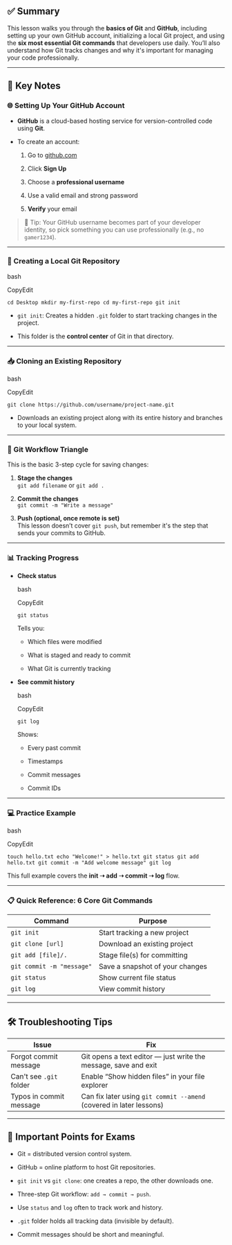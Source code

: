 ## ✅ Summary 

This lesson walks you through the **basics of Git** and **GitHub**, including setting up your own GitHub account, initializing a local Git project, and using the **six most essential Git commands** that developers use daily. You’ll also understand how Git tracks changes and why it's important for managing your code professionally.

---

## 🧠 Key Notes

### 🌐 Setting Up Your GitHub Account

- **GitHub** is a cloud-based hosting service for version-controlled code using **Git**.
    
- To create an account:
    
    1. Go to [github.com](https://github.com)
        
    2. Click **Sign Up**
        
    3. Choose a **professional username**
        
    4. Use a valid email and strong password
        
    5. **Verify** your email
        

> 🔑 Tip: Your GitHub username becomes part of your developer identity, so pick something you can use professionally (e.g., no `gamer1234`).

---

### 📁 Creating a Local Git Repository

bash

CopyEdit

`cd Desktop mkdir my-first-repo cd my-first-repo git init`

- `git init`: Creates a hidden `.git` folder to start tracking changes in the project.
    
- This folder is the **control center** of Git in that directory.
    

---

### 📥 Cloning an Existing Repository

bash

CopyEdit

`git clone https://github.com/username/project-name.git`

- Downloads an existing project along with its entire history and branches to your local system.
    

---

### 🔺 Git Workflow Triangle

This is the basic 3-step cycle for saving changes:

1. **Stage the changes**  
    `git add filename` or `git add .`
    
2. **Commit the changes**  
    `git commit -m "Write a message"`
    
3. **Push (optional, once remote is set)**  
    This lesson doesn’t cover `git push`, but remember it's the step that sends your commits to GitHub.
    

---

### 📊 Tracking Progress

- **Check status**
    
    bash
    
    CopyEdit
    
    `git status`
    
    Tells you:
    
    - Which files were modified
        
    - What is staged and ready to commit
        
    - What Git is currently tracking
        
- **See commit history**
    
    bash
    
    CopyEdit
    
    `git log`
    
    Shows:
    
    - Every past commit
        
    - Timestamps
        
    - Commit messages
        
    - Commit IDs
        

---

### 💻 Practice Example

bash

CopyEdit

`touch hello.txt echo "Welcome!" > hello.txt git status git add hello.txt git commit -m "Add welcome message" git log`

This full example covers the **init ➝ add ➝ commit ➝ log** flow.

---

### 📋 Quick Reference: 6 Core Git Commands

|Command|Purpose|
|---|---|
|`git init`|Start tracking a new project|
|`git clone [url]`|Download an existing project|
|`git add [file]/.`|Stage file(s) for committing|
|`git commit -m "message"`|Save a snapshot of your changes|
|`git status`|Show current file status|
|`git log`|View commit history|

---

## 🛠️ Troubleshooting Tips

|**Issue**|**Fix**|
|---|---|
|Forgot commit message|Git opens a text editor — just write the message, save and exit|
|Can't see `.git` folder|Enable “Show hidden files” in your file explorer|
|Typos in commit message|Can fix later using `git commit --amend` (covered in later lessons)|

---

## 📘 Important Points for Exams

- Git = distributed version control system.
    
- GitHub = online platform to host Git repositories.
    
- `git init` vs `git clone`: one creates a repo, the other downloads one.
    
- Three-step Git workflow: `add → commit → push`.
    
- Use `status` and `log` often to track work and history.
    
- `.git` folder holds all tracking data (invisible by default).
    
- Commit messages should be short and meaningful.